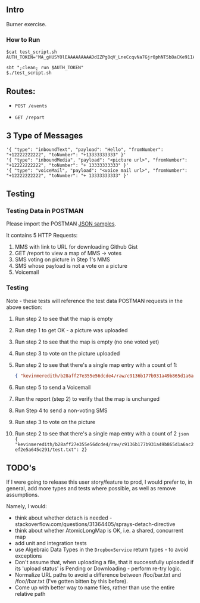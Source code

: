 ## Intro

Burner exercise.

### How to Run

```
$cat test_script.sh 
AUTH_TOKEN='MA_gHUSYOlEAAAAAAAAADdIZPg8qV_LneCcqvNa7Gjr0phNT5b8aCKe91IA3C7ya'

sbt ";clean; run $AUTH_TOKEN"
$./test_script.sh
```

## Routes:

* `POST /events`

* `GET /report`

## 3 Type of Messages

```
'{ "type": "inboundText", "payload": "Hello", "fromNumber": "+12222222222", "toNumber": "+13333333333" }'
'{ "type": "inboundMedia", "payload": "<picture url>", "fromNumber": "+12222222222", "toNumber": "+ 13333333333" }'
'{ "type": "voiceMail", "payload": "<voice mail url>", "fromNumber": "+12222222222", "toNumber": "+ 13333333333" }'
```

## Testing

### Testing Data in POSTMAN

Please import the POSTMAN [JSON samples](https://github.com/kevinmeredith/burner_dev/blob/master/postman_testing.json). 

It contains 5 HTTP Requests:

 1. MMS with link to URL for downloading Github Gist
 2. GET /report to view a map of MMS -> votes
 3. SMS voting on picture in Step 1's MMS
 4. SMS whose payload is not a vote on a picture
 5. Voicemail 

### Testing

Note - these tests will reference the test data POSTMAN requests in the above section:

 1. Run step 2 to see that the map is empty
 2. Run step 1 to get OK - a picture was uploaded
 3. Run step 2 to see that the map is empty (no one voted yet)
 4. Run step 3 to vote on the picture uploaded
 5. Run step 2 to see that there's a single map entry with a count of 1:

 	```json
 	{ "kevinmeredith/b28aff27e355e56dcde4/raw/c9136b177b931a49b865d1a6ac2ef2e5a645c291/test.txt": 1}
 	```
 6. Run step 5 to send a Voicemail
 7. Run the report (step 2) to verify that the map is unchanged
 8. Run Step 4 to send a non-voting SMS
 9. Run step 3 to vote on the picture 
 10. Run step 2 to see that there's a single map entry with a count of 2
 	```json
 	{ "kevinmeredith/b28aff27e355e56dcde4/raw/c9136b177b931a49b865d1a6ac2ef2e5a645c291/test.txt": 2}
 	```


## TODO's

If I were going to release this user story/feature to prod, I would prefer to, in general,
 add more types and tests where possible, as well as remove assumptions.

Namely, I would:

 * think about whether detach is needed - stackoverflow.com/questions/31364405/sprays-detach-directive
 * think about whether AtomicLongMap is OK, i.e. a shared, concurrent map
 * add unit and integration tests 
 * use Algebraic Data Types in the `DropboxService` return types - to avoid exceptions
 * Don't assume that, when uploading a file, that it successfully uploaded if its 'upload status' is
   Pending or Downloading - perform re-try logic.
 * Normalize URL paths to avoid a difference between /foo/bar.txt and /foo//bar.txt (I've gotten bitten by this before).
 * Come up with better way to name files, rather than use the entire relative path
